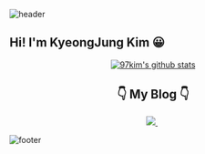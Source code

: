![header](https://capsule-render.vercel.app/api?type=waving&color=timeAuto&height=100&section=header)

<h2>Hi! I'm KyeongJung Kim 😀</h2>

<div align="center">
    
[![97kim's github stats](https://github-readme-stats.vercel.app/api?username=97kim&show_icons=true&theme=dark)](https://github.com/anuraghazra/github-readme-stats)
    
</div>

<h2 align="center">👇 My Blog 👇 </h2>

<p align="center">
    <a href="https://tech.kjkim.me"><img src="https://img.shields.io/badge/Blog-20c997?style=plastic&logo=Notion&logoColor=white"/> </a> &nbsp
</p>

![footer](https://capsule-render.vercel.app/api?type=waving&color=timeAuto&height=100&section=footer)
